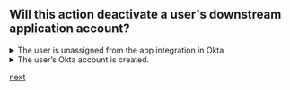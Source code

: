 ## Will this action deactivate a user's downstream application account?

<details>
  <summary>The user is unassigned from the app integration in Okta</summary>
<p>
  Yes
</p>
</details>

<details>
  <summary>The user’s Okta account is created.</summary>
<p>
  No
</p>
</details>




[next](2.md)
